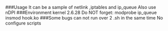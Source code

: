 ###Usage
It can be a sample of netlink ,iptables and ip_queue
Also use nDPI
###Environment
kernel 2.6.28
Do NOT forget:
modprobe ip_queue
insmod hook.ko
###Some bugs
can not run over 2 .sh in the same time
No configure scripts
